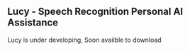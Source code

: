 <h2> Lucy - Speech Recognition Personal AI Assistance </h2>
<p> Lucy is under developing, Soon availble to download </p>
